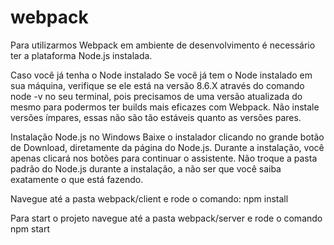 # webpack
Para utilizarmos Webpack em ambiente de desenvolvimento é necessário ter a plataforma Node.js instalada.

Caso você já tenha o Node instalado
Se você já tem o Node instalado em sua máquina, verifique se ele está na versão 8.6.X através do comando node -v no seu terminal, pois precisamos de uma versão atualizada do mesmo para podermos ter builds mais eficazes com Webpack. Não instale versões ímpares, essas não são tão estáveis quanto as versões pares.

Instalação Node.js no Windows
Baixe o instalador clicando no grande botão de Download, diretamente da página do Node.js. Durante a instalação, você apenas clicará nos botões para continuar o assistente. Não troque a pasta padrão do Node.js durante a instalação, a não ser que você saiba exatamente o que está fazendo.

Navegue até a pasta webpack/client e rode o comando:
npm install

Para start o projeto navegue até a pasta webpack/server e rode o comando 
npm start
